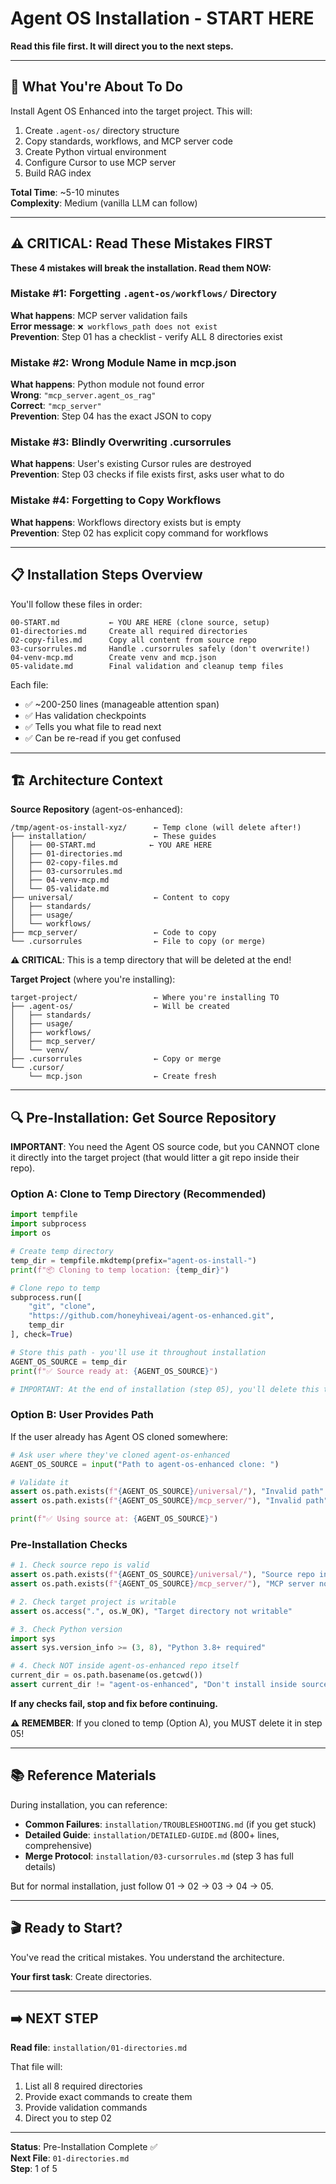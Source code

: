 # Agent OS Installation - START HERE

**Read this file first. It will direct you to the next steps.**

---

## 🎯 What You're About To Do

Install Agent OS Enhanced into the target project. This will:
1. Create `.agent-os/` directory structure
2. Copy standards, workflows, and MCP server code
3. Create Python virtual environment
4. Configure Cursor to use MCP server
5. Build RAG index

**Total Time**: ~5-10 minutes  
**Complexity**: Medium (vanilla LLM can follow)

---

## ⚠️ CRITICAL: Read These Mistakes FIRST

**These 4 mistakes will break the installation. Read them NOW:**

### Mistake #1: Forgetting `.agent-os/workflows/` Directory
**What happens**: MCP server validation fails  
**Error message**: `❌ workflows_path does not exist`  
**Prevention**: Step 01 has a checklist - verify ALL 8 directories exist

### Mistake #2: Wrong Module Name in mcp.json
**What happens**: Python module not found error  
**Wrong**: `"mcp_server.agent_os_rag"`  
**Correct**: `"mcp_server"`  
**Prevention**: Step 04 has the exact JSON to copy

### Mistake #3: Blindly Overwriting .cursorrules
**What happens**: User's existing Cursor rules are destroyed  
**Prevention**: Step 03 checks if file exists first, asks user what to do

### Mistake #4: Forgetting to Copy Workflows
**What happens**: Workflows directory exists but is empty  
**Prevention**: Step 02 has explicit copy command for workflows

---

## 📋 Installation Steps Overview

You'll follow these files in order:

```
00-START.md           ← YOU ARE HERE (clone source, setup)
01-directories.md     Create all required directories
02-copy-files.md      Copy all content from source repo
03-cursorrules.md     Handle .cursorrules safely (don't overwrite!)
04-venv-mcp.md        Create venv and mcp.json
05-validate.md        Final validation and cleanup temp files
```

Each file:
- ✅ ~200-250 lines (manageable attention span)
- ✅ Has validation checkpoints
- ✅ Tells you what file to read next
- ✅ Can be re-read if you get confused

---

## 🏗️ Architecture Context

**Source Repository** (agent-os-enhanced):
```
/tmp/agent-os-install-xyz/      ← Temp clone (will delete after!)
├── installation/               ← These guides
│   ├── 00-START.md            ← YOU ARE HERE
│   ├── 01-directories.md
│   ├── 02-copy-files.md
│   ├── 03-cursorrules.md
│   ├── 04-venv-mcp.md
│   └── 05-validate.md
├── universal/                  ← Content to copy
│   ├── standards/
│   ├── usage/
│   └── workflows/
├── mcp_server/                 ← Code to copy
└── .cursorrules                ← File to copy (or merge)
```

**⚠️ CRITICAL**: This is a temp directory that will be deleted at the end!

**Target Project** (where you're installing):
```
target-project/                 ← Where you're installing TO
├── .agent-os/                  ← Will be created
│   ├── standards/
│   ├── usage/
│   ├── workflows/
│   ├── mcp_server/
│   └── venv/
├── .cursorrules                ← Copy or merge
└── .cursor/
    └── mcp.json                ← Create fresh
```

---

## 🔍 Pre-Installation: Get Source Repository

**IMPORTANT**: You need the Agent OS source code, but you CANNOT clone it directly into the target project (that would litter a git repo inside their repo).

### Option A: Clone to Temp Directory (Recommended)

```python
import tempfile
import subprocess
import os

# Create temp directory
temp_dir = tempfile.mkdtemp(prefix="agent-os-install-")
print(f"📦 Cloning to temp location: {temp_dir}")

# Clone repo to temp
subprocess.run([
    "git", "clone", 
    "https://github.com/honeyhiveai/agent-os-enhanced.git",
    temp_dir
], check=True)

# Store this path - you'll use it throughout installation
AGENT_OS_SOURCE = temp_dir
print(f"✅ Source ready at: {AGENT_OS_SOURCE}")

# IMPORTANT: At the end of installation (step 05), you'll delete this temp directory
```

### Option B: User Provides Path

If the user already has Agent OS cloned somewhere:

```python
# Ask user where they've cloned agent-os-enhanced
AGENT_OS_SOURCE = input("Path to agent-os-enhanced clone: ")

# Validate it
assert os.path.exists(f"{AGENT_OS_SOURCE}/universal/"), "Invalid path"
assert os.path.exists(f"{AGENT_OS_SOURCE}/mcp_server/"), "Invalid path"

print(f"✅ Using source at: {AGENT_OS_SOURCE}")
```

### Pre-Installation Checks

```python
# 1. Check source repo is valid
assert os.path.exists(f"{AGENT_OS_SOURCE}/universal/"), "Source repo invalid"
assert os.path.exists(f"{AGENT_OS_SOURCE}/mcp_server/"), "MCP server not found"

# 2. Check target project is writable
assert os.access(".", os.W_OK), "Target directory not writable"

# 3. Check Python version
import sys
assert sys.version_info >= (3, 8), "Python 3.8+ required"

# 4. Check NOT inside agent-os-enhanced repo itself
current_dir = os.path.basename(os.getcwd())
assert current_dir != "agent-os-enhanced", "Don't install inside source repo!"
```

**If any checks fail, stop and fix before continuing.**

**⚠️ REMEMBER**: If you cloned to temp (Option A), you MUST delete it in step 05!

---

## 📚 Reference Materials

During installation, you can reference:

- **Common Failures**: `installation/TROUBLESHOOTING.md` (if you get stuck)
- **Detailed Guide**: `installation/DETAILED-GUIDE.md` (800+ lines, comprehensive)
- **Merge Protocol**: `installation/03-cursorrules.md` (step 3 has full details)

But for normal installation, just follow 01 → 02 → 03 → 04 → 05.

---

## 🎬 Ready to Start?

You've read the critical mistakes. You understand the architecture.

**Your first task**: Create directories.

---

## ➡️ NEXT STEP

**Read file**: `installation/01-directories.md`

That file will:
1. List all 8 required directories
2. Provide exact commands to create them
3. Provide validation commands
4. Direct you to step 02

---

**Status**: Pre-Installation Complete ✅  
**Next File**: `01-directories.md`  
**Step**: 1 of 5

